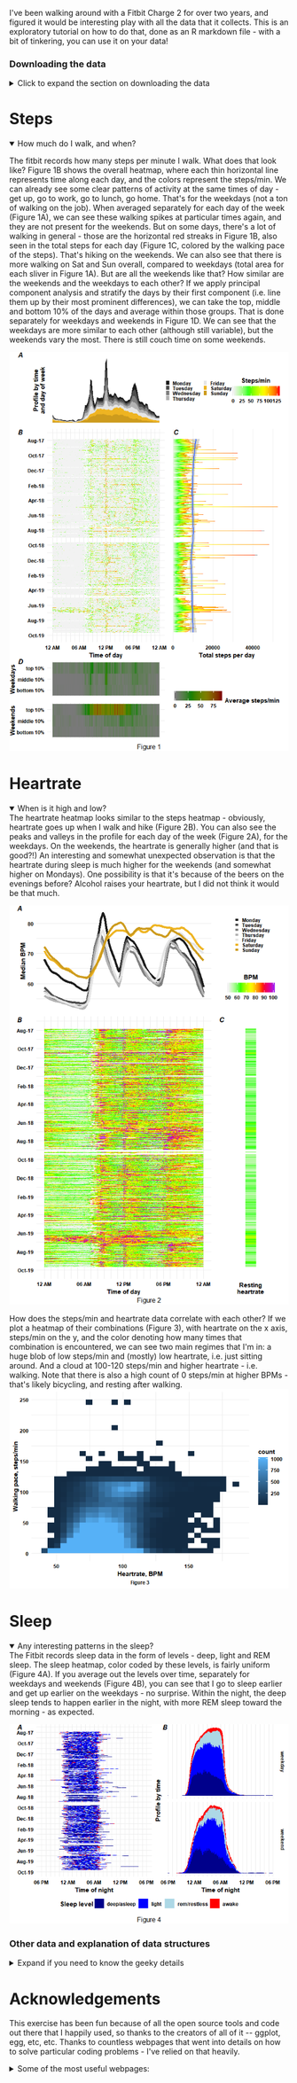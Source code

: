 I've been walking around with a Fitbit Charge 2 for over two years, and figured it would be interesting play with all the data that it collects. This is an exploratory tutorial on how to do that, done as an R markdown file - with a bit of tinkering, you can use it on your data!

### Downloading the data

<details> <summary>Click to expand the section on downloading the data</summary>

Follow the instructions [here](https://help.fitbit.com/articles/en_US/Help_article/1133): set up an account on [fitbit.com](fitbit.com), if you don't already have one, then log in and click on the settings gear (top right). Click `Settings` and `Data Export`, then `Request My Data`. You will need to confirm the request through an email from them. They will assemble the data for export and send you another email when it's ready (happened within an hour or two for me). There will be a link to download the data on that same `Data Export` page.

The data is a zipped archive with a `YourName` folder, and within it, the `user-site-export` folder contains the relevant data files in JSON format. If you want to process your own data using this vignette, unzip and rename `YourName` to `data` and place it in the same folder as the .Rmd file. </details>

Steps
=====

<details open> <summary>How much do I walk, and when?</summary>

The fitbit records how many steps per minute I walk. What does that look like? Figure 1B shows the overall heatmap, where each thin horizontal line represents time along each day, and the colors represent the steps/min. We can already see some clear patterns of activity at the same times of day - get up, go to work, go to lunch, go home. That's for the weekdays (not a ton of walking on the job). When averaged separately for each day of the week (Figure 1A), we can see these walking spikes at particular times again, and they are not present for the weekends. But on some days, there's a lot of walking in general - those are the horizontal red streaks in Figure 1B, also seen in the total steps for each day (Figure 1C, colored by the walking pace of the steps). That's hiking on the weekends. We can also see that there is more walking on Sat and Sun overall, compared to weekdays (total area for each sliver in Figure 1A). But are all the weekends like that? How similar are the weekends and the weekdays to each other? If we apply principal component analysis and stratify the days by their first component (i.e. line them up by their most prominent differences), we can take the top, middle and bottom 10% of the days and average within those groups. That is done separately for weekdays and weekends in Figure 1D. We can see that the weekdays are more similar to each other (although still variable), but the weekends vary the most. There is still couch time on some weekends.

![](images/steps1-1.png) </details>

Heartrate
=========

<details open> <summary>When is it high and low?</summary>
The heartrate heatmap looks similar to the steps heatmap - obviously, heartrate goes up when I walk and hike (Figure 2B). You can also see the peaks and valleys in the profile for each day of the week (Figure 2A), for the weekdays. On the weekends, the heartrate is generally higher (and that is good?!) An interesting and somewhat unexpected observation is that the heartrate during sleep is much higher for the weekends (and somewhat higher on Mondays). One possibility is that it's because of the beers on the evenings before? Alcohol raises your heartrate, but I did not think it would be that much.

![](images/heartrate1-1.png)

How does the steps/min and heartrate data correlate with each other? If we plot a heatmap of their combinations (Figure 3), with heartrate on the x axis, steps/min on the y, and the color denoting how many times that combination is encountered, we can see two main regimes that I'm in: a huge blob of low steps/min and (mostly) low heartrate, i.e. just sitting around. And a cloud at 100-120 steps/min and higher heartrate - i.e. walking. Note that there is also a high count of 0 steps/min at higher BPMs - that's likely bicycling, and resting after walking.
![](images/steps-bpm-1.png) </details>

Sleep
=====

<details open> <summary>Any interesting patterns in the sleep?</summary>
The Fitbit records sleep data in the form of levels - deep, light and REM sleep. The sleep heatmap, color coded by these levels, is fairly uniform (Figure 4A). If you average out the levels over time, separately for weekdays and weekends (Figure 4B), you can see that I go to sleep earlier and get up earlier on the weekdays - no surprise. Within the night, the deep sleep tends to happen earlier in the night, with more REM sleep toward the morning - as expected.

![](images/sleep-1.png) </details>

### Other data and explanation of data structures

<details> <summary>Expand if you need to know the geeky details</summary>

The data is in a series of .json files, many with dates, and others without. The files with dates at the end are in the following categories:

    ##  [1] "altitude"                  "calories"                 
    ##  [3] "demographic_vo2_max"       "distance"                 
    ##  [5] "heart_rate"                "height"                   
    ##  [7] "lightly_active_minutes"    "moderately_active_minutes"
    ##  [9] "resting_heart_rate"        "sedentary_minutes"        
    ## [11] "sleep"                     "steps"                    
    ## [13] "time_in_heart_rate_zones"  "very_active_minutes"      
    ## [15] "weight"

`height` and `weight` simply contain the values that I input initially, nothing more (perhaps some of these things would get automatically updated with some advanced gatgetry?) `altitude` for me only has a few files with nonsensical values (my phone's GPS is mostly off), but this could be potentially interesting to look into for BPM, etc at higher-altitude hikes.

<details> <summary>`calories`</summary>

The `calories` data generally matches the heartrate data (although it is not a perfect correlation), and is likely calculated based on bpm, steps/min and possibly other stuff.
![](images/calories-1.png)![](images/calories-2.png)![](images/calories-3.png) </details>

<details> <summary>`demographic_vo2_max`</summary> `demographic_vo2_max` is apparently oxygen uptake values, which must be also calculated from the measured data. I saw no obvious correlations with total steps/day.
![](images/vo2max-1.png) </details>

<details> <summary>`distance`</summary> The `distance` data seems to be very linearly calculated from the steps/min data.
![](images/distance-1.png) </details>

<details> <summary>`..._minutes`</summary> The `sedentary_minutes`, `lightly_active_minutes`, `moderately_active_minutes` and `very_active_minutes` files contain daily minute tallies of these activity categories, presumably calculated from the heart rate data.
![](images/minutes-1.png) </details>

<details> <summary>`time_in_heart_rate_zones`</summary> `time_in_heart_rate_zones` is exactly that, how many minutes in each day were spent in four different heart rate zones. How the numeric boundaries of each zone are defined is not clear.
![](images/time_in_zones-1.png) </details>

The files without dates are:

    ## [1] "badge.json"        "exercise-0.json"   "exercise-100.json"
    ## [4] "exercise-200.json" "exercise-300.json" "exercise-400.json"
    ## [7] "exercise-500.json"

The `badge` file contains all the badges you've earned. The `exercise` files contain the processed info on all the exercise periods you've had. This may be interesting to look into later. </details>

Acknowledgements
================

This exercise has been fun because of all the open source tools and code out there that I happily used, so thanks to the creators of all of it -- ggplot, egg, etc, etc. Thanks to countless webpages that went into details on how to solve particular coding problems - I've relied on that heavily.

<details> <summary>Some of the most useful webpages:</summary> <https://community.fitbit.com/t5/Fitbit-com-Dashboard/Working-with-JSON-data-export-files/td-p/3098623>
<https://cran.r-project.org/web/packages/egg/vignettes/Ecosystem.html>
<https://cran.r-project.org/web/packages/egg/vignettes/Overview.html>
<https://stackoverflow.com/questions/47614314/how-to-put-plots-without-any-space-using-plot-grid>
<https://cran.r-project.org/web/packages/cowplot/vignettes/shared_legends.html>
</details>

